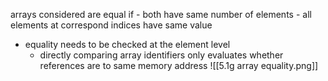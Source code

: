  arrays considered are equal if
	- both have same number of elements
	- all elements at correspond indices have same value
- equality needs to be checked at the element level
	- directly comparing array identifiers only evaluates whether references are to same memory address
![[5.1g array equality.png]]


